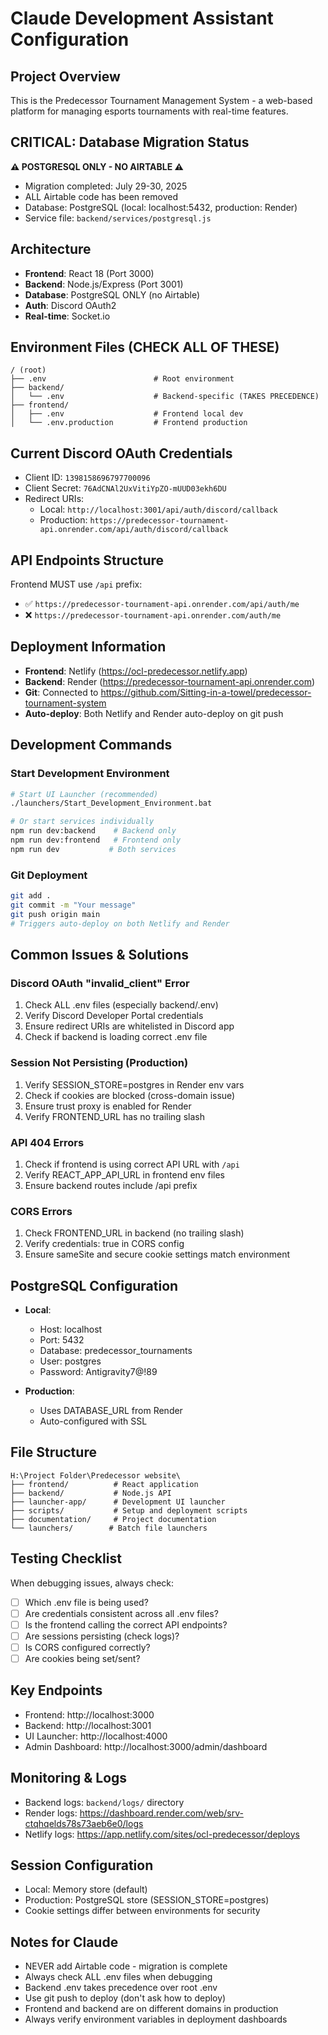 # Claude Development Assistant Configuration

## Project Overview
This is the Predecessor Tournament Management System - a web-based platform for managing esports tournaments with real-time features.

## CRITICAL: Database Migration Status
**⚠️ POSTGRESQL ONLY - NO AIRTABLE ⚠️**
- Migration completed: July 29-30, 2025
- ALL Airtable code has been removed
- Database: PostgreSQL (local: localhost:5432, production: Render)
- Service file: `backend/services/postgresql.js`

## Architecture
- **Frontend**: React 18 (Port 3000)
- **Backend**: Node.js/Express (Port 3001) 
- **Database**: PostgreSQL ONLY (no Airtable)
- **Auth**: Discord OAuth2
- **Real-time**: Socket.io

## Environment Files (CHECK ALL OF THESE)
```
/ (root)
├── .env                        # Root environment
├── backend/
│   └── .env                    # Backend-specific (TAKES PRECEDENCE)
├── frontend/
│   ├── .env                    # Frontend local dev
│   └── .env.production         # Frontend production
```

## Current Discord OAuth Credentials
- Client ID: `1398158696797700096`
- Client Secret: `76AdCNAl2UxVitiYpZO-mUUD03ekh6DU`
- Redirect URIs:
  - Local: `http://localhost:3001/api/auth/discord/callback`
  - Production: `https://predecessor-tournament-api.onrender.com/api/auth/discord/callback`

## API Endpoints Structure
Frontend MUST use `/api` prefix:
- ✅ `https://predecessor-tournament-api.onrender.com/api/auth/me`
- ❌ `https://predecessor-tournament-api.onrender.com/auth/me`

## Deployment Information
- **Frontend**: Netlify (https://ocl-predecessor.netlify.app)
- **Backend**: Render (https://predecessor-tournament-api.onrender.com)
- **Git**: Connected to https://github.com/Sitting-in-a-towel/predecessor-tournament-system
- **Auto-deploy**: Both Netlify and Render auto-deploy on git push

## Development Commands

### Start Development Environment
```bash
# Start UI Launcher (recommended)
./launchers/Start_Development_Environment.bat

# Or start services individually
npm run dev:backend    # Backend only
npm run dev:frontend   # Frontend only
npm run dev           # Both services
```

### Git Deployment
```bash
git add .
git commit -m "Your message"
git push origin main
# Triggers auto-deploy on both Netlify and Render
```

## Common Issues & Solutions

### Discord OAuth "invalid_client" Error
1. Check ALL .env files (especially backend/.env)
2. Verify Discord Developer Portal credentials
3. Ensure redirect URIs are whitelisted in Discord app
4. Check if backend is loading correct .env file

### Session Not Persisting (Production)
1. Verify SESSION_STORE=postgres in Render env vars
2. Check if cookies are blocked (cross-domain issue)
3. Ensure trust proxy is enabled for Render
4. Verify FRONTEND_URL has no trailing slash

### API 404 Errors
1. Check if frontend is using correct API URL with `/api`
2. Verify REACT_APP_API_URL in frontend env files
3. Ensure backend routes include /api prefix

### CORS Errors
1. Check FRONTEND_URL in backend (no trailing slash)
2. Verify credentials: true in CORS config
3. Ensure sameSite and secure cookie settings match environment

## PostgreSQL Configuration
- **Local**:
  - Host: localhost
  - Port: 5432
  - Database: predecessor_tournaments
  - User: postgres
  - Password: Antigravity7@!89

- **Production**:
  - Uses DATABASE_URL from Render
  - Auto-configured with SSL

## File Structure
```
H:\Project Folder\Predecessor website\
├── frontend/          # React application
├── backend/           # Node.js API
├── launcher-app/      # Development UI launcher
├── scripts/           # Setup and deployment scripts
├── documentation/     # Project documentation
└── launchers/        # Batch file launchers
```

## Testing Checklist
When debugging issues, always check:
- [ ] Which .env file is being used?
- [ ] Are credentials consistent across all .env files?
- [ ] Is the frontend calling the correct API endpoints?
- [ ] Are sessions persisting (check logs)?
- [ ] Is CORS configured correctly?
- [ ] Are cookies being set/sent?

## Key Endpoints
- Frontend: http://localhost:3000
- Backend: http://localhost:3001
- UI Launcher: http://localhost:4000
- Admin Dashboard: http://localhost:3000/admin/dashboard

## Monitoring & Logs
- Backend logs: `backend/logs/` directory
- Render logs: https://dashboard.render.com/web/srv-ctqhqelds78s73aeb6e0/logs
- Netlify logs: https://app.netlify.com/sites/ocl-predecessor/deploys

## Session Configuration
- Local: Memory store (default)
- Production: PostgreSQL store (SESSION_STORE=postgres)
- Cookie settings differ between environments for security

## Notes for Claude
- NEVER add Airtable code - migration is complete
- Always check ALL .env files when debugging
- Backend .env takes precedence over root .env
- Use git push to deploy (don't ask how to deploy)
- Frontend and backend are on different domains in production
- Always verify environment variables in deployment dashboards